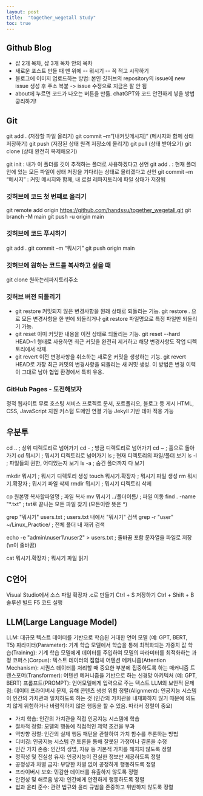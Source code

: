 ```yaml
---
layout: post
title:  "together_wegetall Study"
toc: true
---
```


## Github Blog
- 샵 2개 목차, 샵 3개 목차 안의 목차
- 새로운 포스트 만들 때 맨 위에 -- 뭐시기 -- 꼭 적고 시작하기
- 블로그에 이미지 업로드하는 방법: 본인 깃허브의 repository의 issue에 new issue 생성 후 주소 복붙 -> issue 수정으로 지금은 잘 안 됨
- about에 누르면 코드가 나오는 버튼을 만듦. chatGPT와 코드 안전하게 넣을 방법 궁리하기!

## Git
git add . (저장할 파일 올리기)
git commit –m”[내커밋메시지]” (메시지와 함께 상태 저장하기)
git push (저장된 상태 원격 저장소에 올리기)
git pull (상태 받아오기)
git clone (상태 완전히 복제해오기)

git init : 내가 이 폴더를 깃이 추적하는 폴더로 사용하겠다고 선언
git add . : 현재 폴더 안에 있는 모든 파일이 상태 저장을 기다리는 상태로 올리겠다고 선언
git commit –m “메시지” : 커밋 메시지와 함께, 내 로컬 레파지토리에 파일 상태가 저장됨

### 깃허브에 코드 첫 번쨰로 올리기
git remote add origin https://github.com/handssu/together_wegetall.git
git branch -M main
git push -u origin main

### 깃허브에 코드 푸시하기
git add .
git commit –m “뭐시기”
git push origin main

### 깃허브에 원하는 코드를 복사하고 싶을 때
git clone 원하는레파지토리주소

### 깃허브 버전 되돌리기
- git restore 
커밋되지 않은 변경사항을 원래 상태로 되돌리는 기능. 
git restore . 으로 모든 변경사항을 한 번에 되돌리거나 git restore 파일명으로 특정 파일만 되돌리기 가능. 
- git reset 
이미 커밋한 내용을 이전 상태로 되돌리는 기능. 
git reset --hard HEAD~1 형태로 사용하면 최근 커밋을 완전히 제거하고 해당 변경사항도 작업 디렉토리에서 삭제. 
- git revert 
이전 변경사항을 취소하는 새로운 커밋을 생성하는 기능. 
git revert HEAD로 가장 최근 커밋의 변경사항을 되돌리는 새 커밋 생성. 
이 방법은 변경 이력이 그대로 남아 협업 환경에서 특히 유용.

### GitHub Pages - 도전해보자
정적 웹사이트 무료 호스팅 서비스
프로젝트 문서, 포트폴리오, 블로그 등 게시
HTML, CSS, JavaScript 지원
커스텀 도메인 연결 가능
Jekyll 기반 테마 적용 가능

## 우분투
cd .. ; 상위 디렉토리로 넘어가기
cd - ; 방금 디렉토리로 넘어가기
cd ~ ; 홈으로 돌아가기
cd 뭐시기 ; 뭐시기 디렉토리로 넘어가기
ls ; 현재 디렉토리의 파일/폴더 보기
ls -l ; 파일들의 권한, 어디있는지 보기
ls -a ; 숨긴 폴더까지 다 보기

mkdir 뭐시기 ; 뭐시기 디렉토리 생성
touch 뭐시기.확장자 ; 뭐시기 파일 생성
rm 뭐시기.확장자 ; 뭐시기 파일 삭제
rmdir 뭐시기 ; 뭐시기 디렉토리 삭제

cp 원본명 복사할파일명 ; 파일 복사
mv 뭐시기 ../폴더이름/ ; 파일 이동
find . -name "*.txt" ; txt로 끝나는 모든 파일 찾기 (모든이란 뜻은 *)

grep "뭐시기" users.txt ; users.txt 내에서 "뭐시기" 검색
grep -r "user" ~/Linux_Practice/ ; 전체 폴더 내 재귀 검색

echo -e "admin\nuser1\nuser2" > users.txt ; 줄바꿈 포함 문자열을 파일로 저장 (\n이 줄바꿈)

cat 뭐시기.확장자 ; 뭐시기 파일 읽기

## C언어
Visual Studio에서 소스 파일 확장자 .c로 만들기
Ctrl + S 저장하기
Ctrl + Shift + B 솔루션 빌드
F5 코드 실행

## LLM(Large Language Model)
LLM: 대규모 텍스트 데이터를 기반으로 학습된 거대한 언어 모델 (예: GPT, BERT, T5)
파라미터(Parameter): 기계 학습 모델에서 학습을 통해 최적화되는 가중치 값
학습(Training): 기계 학습 모델에게 데이터를 주입하여 모델의 파라미터를 최적화하는 과정
코퍼스(Corpus): 텍스트 데이터의 집합체
어텐션 메커니즘(Attention Mechanism): 시퀀스 데이터를 처리할 때 중요한 부분에 집중하도록 하는 매커니즘
트랜스포머(Transformer): 어텐션 메커니즘을 기반으로 하는 신경망 아키텍처 (예: GPT, BERT)
프롬프트(PROMPT): 언어모델에게 입력으로 주는 텍스트
LLM의 보안적 문제점: 데이터 프라이버시 문제, 유해 콘텐츠 생성 위험
정렬(Alignment): 인공지능 시스템이 인간의 가치관과 일치하도록 하는 것
(인간의 가치관을 내재화하지 않기 때문에 의도치 않게 위험하거나 바람직하지 않은 행동을 할 수 있음. 따라서 정렬이 중요)
- 가치 학습: 인간의 가치관을 직접 인공지능 시스템에 학습
- 절차적 정렬: 모델의 행동에 직접적인 제약 조건을 부과
- 역방향 정렬: 인간의 실제 행동 패턴을 관찰하여 가치 함수를 추론하는 방법
- 디버깅: 인공지능 시스템 간 토론을 통해 잘못된 가정이나 결론을 수정
- 인간 가치 존중: 인간의 생명, 자유 등 기본적 가치를 해치지 않도록 정렬
- 정직성 및 진실성 유지: 인공지능이 진실한 정보만 제공하도록 정렬
- 공정성과 차별 금지: 부당한 차별 없이 공정하게 행동하도록 정렬
- 프라이버시 보호: 민감한 데이터를 유출하지 않도록 정렬
- 안전성 및 해로움 방지: 인간에게 안전하게 행동하도록 정렬
- 법과 윤리 준수: 관련 법규와 윤리 규범을 존중하고 위반하지 않도록 정렬

















